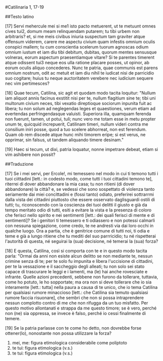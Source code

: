 #Catilinaria 1, 17-19

##Testo latino

[17] Servi mehercule <span class="target vector chiasmo" id="ch-1">mei</span> si <span class="target vector chiasmo parallelismo" id="ch-1">me</span><span class="foot-number" id="fn-6">1</span> isto pacto <span class="target vector poliptoto parallelismo" id="po-1">metuerent</span>, ut <span class="target vector chiasmo parallelismo" id="ch-1">te</span> <span class="target vector poliptoto parallelismo" id="po-1">metuunt</span> omnes cives <span class="target vector chiasmo" id="ch-1">tui</span><span class="foot-number" id="fn-7">2</span>, domum meam relinquendam putarem; <span class="target vector poliptoto" id="po-2">tu</span> <span class="target vector poliptoto" id="po-2">tibi</span> urbem non arbitraris? et, si <span class="target vector poliptoto" id="po-3">me</span> <span class="target vector poliptoto" id="po-3">meis</span> civibus iniuria suspectum tam graviter atque offensum viderem, carere me aspectu civium quam infestis omnium oculis conspici mallem; tu cum conscientia scelerum tuorum agnoscas odium omnium iustum et iam diu tibi <span class="target paranomasia">debitum, dubitas,</span> quorum mentes sensusque volneras, eorum aspectum praesentiamque vitare? Si te parentes <span class="target variatio chiasmo">timerent</span> atque <span class="target vector poliptoto chiasmo" id="po-4">odissent</span> tui<span class="foot-number" id="fn-8">3</span> neque eos ulla ratione placare posses, ut opinor, ab eorum oculis aliquo concederes. Nunc te patria, quae communis est parens omnium nostrum, <span class="target vector poliptoto chiasmo" id="po-4">odit</span> ac <span class="target variatio chiasmo">metuit</span> et iam diu nihil te iudicat nisi de parricidio suo cogitare; huius tu neque <span class="target climax">auctoritatem verebere</span> nec <span class="target climax">iudicium sequere</span> nec <span class="target climax">vim pertimesces</span>?

[18] Quae tecum, Catilina, sic agit et quodam modo <span class="target ossimoro">tacita loquitur</span>: "<span class="target anafora">Nullum</span> iam aliquot annis facinus exstitit nisi <span class="target poliptoto">per te</span>, <span class="target anafora">nullum</span> flagitium <span class="target poliptoto">sine te</span>; <span class="target anafora poliptoto">tibi</span> uni <span class="target chiasmo">multorum civium neces</span>, <span class="target anafora poliptoto">tibi</span> <span class="target chiasmo">vexatio direptioque sociorum</span> inpunita fuit ac libera; tu non solum ad neglegendas leges et quaestiones, verum etiam ad evertendas perfringendasque valuisti. Superiora illa, quamquam <span class="target iperbato">ferenda</span> non fuerunt, tamen, ut potui, <span class="target iperbato">tuli</span>; nunc vero me totam esse in metu propter unum te, quicquid increpuerit, Catilinam timeri, nullum videri contra me <span class="target iperbato">consilium</span> iniri posse, quod a tuo scelere abhorreat, non <span class="target iperbato">est</span> <span class="target iperbato">ferendum</span>. Quam ob rem discede atque hunc mihi timorem eripe; si est verus, ne opprimar, sin falsus, ut tandem aliquando timere desinam."

[19] Haec si tecum, ut dixi, patria loquatur, nonne impetrare debeat, etiam si vim ashibere non possit?

##Traduzione

[17] Se i mei servi, per Ercole!, mi temessero nel modo in cui ti temono tutti i tuoi ciittadini [lett.: in codesto modo, come tutti i tuoi cittadini temono te], riterrei di dover abbandonare la mia casa; tu non ritieni (di dover abbandonare) la città? e, se vedessi che sono sospettato di violenza tanto seriamente dai miei concittadini e (fossi tanto) odiato, preferirei sottrarrmi dalla vista dei cittadini piuttosto che essere osservato daglisguardi ostili di tutti; tu, riconoscendo con la coscienza dei tuoi delitti il giusto e già da tempo meritato odio di tutti, esiti a evitare la vista e la presenza di coloro  che ferisci nello spirito e nei sentimenti [lett.: dei quali ferisci di mente e di sentimenti]? Se i genitori ti temessero e ti odiassero e non potessi calmarli con nessuna spiegazione, come credo, te ne andresti via dai loro occhi in qualche luogo. Ora a partia, che è genitrice comune di tutti noi, ti odia e teme e già a lungo ritiene che tu mediti del suo parrricidio; tu né rispetterai l'autorità di questa, né seguirai la (sua) decisione, né temerai la (sua) forza?

[18] E questa, Catilina, così si comporta con te e in questo modo tacita parla: "Ormai da anni non esiste alcun delitto se non mediante te, nessun crimine senza di te; per te solo fu impunita e libera l'uccisione di cittadini, per te la vessazione e il saccheggio degli alleati; tu non solo sei stato capace di trascurare le leggi e i lamenti, ma (le) hai anche rovesciate e infrante. Quelle azioni precedenti, sebbene non furono da tollerare, tuttavia, come ho potuto, le ho sopportate; ma ora non si deve tollerare che io sia interamente [lett.: tutta] nella paura a causa di te unico, che io tema Catilina per qualsiasi rumore minaccioso [lett.: che Catilina sia temuto qualsiasi rumore faccia risuonare], che sembri che non si possa intraprendere nessun complotto contro di me che non rifugga da un tuo misfatto. Per questo motivo allontanati e strappa da me questo timore; se è vero, perché non (ne) sia oppressa, se invece è falso, perché io cessi finalmente di temere.

[19] Se la patria parlasse con te come ho detto, non dovrebbe forse ottener(lo), nonostante non possa utilizzare la forza?

<div class="foot-wrapper">
<ol>
    <li id="ft-6">mei, me: figura etimologica considerabile come poliptoto</li>
    <li id="ft-7">te tui: figura etimologica (v.s.)</li>
    <li id="ft-8">te tui: figura etimologica (v.s.)</li>
</ol>
</div>
